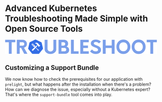 # Advanced Kubernetes Troubleshooting Made Simple with Open Source Tools 
![troubleshoot logo](../../assets/troubleshoot-logo.png)

## Customizing a Support Bundle

We now know how to check the prerequisites for our application with `prelight`, but what happens after the installation when there's a problem? How can we diagnose the issue, especially without a Kubernetes expert? That's where the `support-bundle` tool comes into play.

